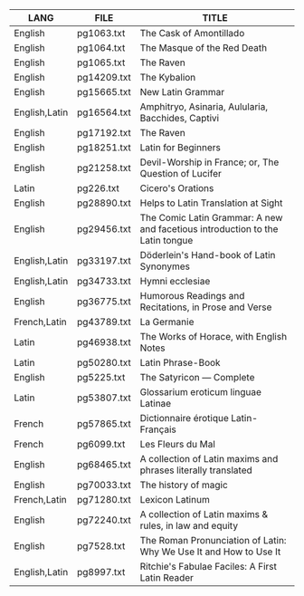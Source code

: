 | LANG | FILE | TITLE |
| --   | --   | --    |
| English | pg1063.txt | The Cask of Amontillado |
| English | pg1064.txt | The Masque of the Red Death |
| English | pg1065.txt | The Raven |
| English | pg14209.txt | The Kybalion |
| English | pg15665.txt | New Latin Grammar |
| English,Latin | pg16564.txt | Amphitryo, Asinaria, Aulularia, Bacchides, Captivi |
| English | pg17192.txt | The Raven |
| English | pg18251.txt | Latin for Beginners |
| English | pg21258.txt | Devil-Worship in France; or, The Question of Lucifer |
| Latin | pg226.txt | Cicero's Orations |
| English | pg28890.txt | Helps to Latin Translation at Sight |
| English | pg29456.txt | The Comic Latin Grammar: A new and facetious introduction to the Latin tongue |
| English,Latin | pg33197.txt | Döderlein's Hand-book of Latin Synonymes |
| English,Latin | pg34733.txt | Hymni ecclesiae |
| English | pg36775.txt | Humorous Readings and Recitations, in Prose and Verse |
| French,Latin | pg43789.txt | La Germanie |
| Latin | pg46938.txt | The Works of Horace, with English Notes |
| Latin | pg50280.txt | Latin Phrase-Book |
| English | pg5225.txt | The Satyricon — Complete |
| Latin | pg53807.txt | Glossarium eroticum linguae Latinae |
| French | pg57865.txt | Dictionnaire érotique Latin-Français |
| French | pg6099.txt | Les Fleurs du Mal |
| English | pg68465.txt | A collection of Latin maxims and phrases literally translated |
| English | pg70033.txt | The history of magic |
| French,Latin | pg71280.txt | Lexicon Latinum |
| English | pg72240.txt | A collection of Latin maxims & rules, in law and equity |
| English | pg7528.txt | The Roman Pronunciation of Latin: Why We Use It and How to Use It |
| English,Latin | pg8997.txt | Ritchie's Fabulae Faciles: A First Latin Reader |
